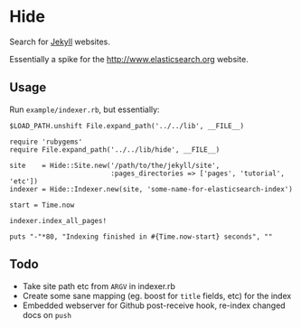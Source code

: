 Hide
======

Search for [Jekyll](https://github.com/mojombo/jekyll) websites.

Essentially a spike for the <http://www.elasticsearch.org> website.


Usage
-----

Run `example/indexer.rb`, but essentially:

    $LOAD_PATH.unshift File.expand_path('../../lib', __FILE__)

    require 'rubygems'
    require File.expand_path('../../lib/hide', __FILE__)

    site    = Hide::Site.new('/path/to/the/jekyll/site',
                             :pages_directories => ['pages', 'tutorial', 'etc'])
    indexer = Hide::Indexer.new(site, 'some-name-for-elasticsearch-index')

    start = Time.now

    indexer.index_all_pages!

    puts "-"*80, "Indexing finished in #{Time.now-start} seconds", ""


Todo
----

* Take site path etc from `ARGV` in indexer.rb
* Create some sane mapping (eg. boost for `title` fields, etc) for the index
* Embedded webserver for Github post-receive hook, re-index changed docs on `push`
